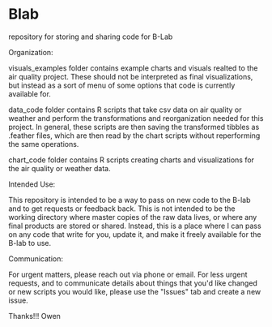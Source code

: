 # Blab
repository for storing and sharing code for B-Lab



Organization:

visuals_examples folder contains example charts and visuals realted to the air quality project. These should not be interpreted as final visualizations, but instead as a sort of menu of some options that code is currently available for.

data_code folder contains R scripts that take csv data on air quality or weather and perform the transformations and reorganization needed for this project. In general, these scripts are then saving the transformed tibbles as .feather files, which are then read by the chart scripts without reperforming the same operations. 

chart_code folder contains R scripts creating charts and visualizations for the air quality or weather data.


Intended Use: 

This repository is intended to be a way to pass on new code to the B-lab and to get requests or feedback back. This is not intended to be the working directory where master copies of the raw data lives, or where any final products are stored or shared. Instead, this is a place where I can pass on any code that write for you, update it, and make it freely available for the B-lab to use. 


Communication: 

For urgent matters, please reach out via phone or email. For less urgent requests, and to communicate details about things that you'd like changed or new scripts you would like, please use the "Issues" tab and create a new issue. 


Thanks!!!
Owen
